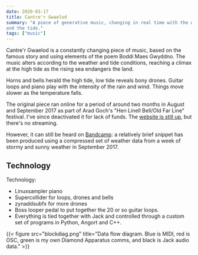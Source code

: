 ```yaml
---
date: 2020-03-17
title: Cantre'r Gwaelod
summary: "A piece of generative music, changing in real time with the weather
and the tide."
tags: ["music"]
---
```


Cantre'r Gwaelod is a constantly changing piece of music, based on the
famous story and using elements of the poem Boddi Maes Gwyddno. The music
alters according to the weather and tide conditions, reaching a climax at the
high tide as the rising sea endangers the land.

Horns and bells herald the high tide, low tide reveals bony drones. Guitar
loops and piano play with the intensity of the rain and wind. Things move
slower as the temperature falls.


The original piece ran online for a period of around two months in August and
September 2017 as part of Arad Goch's "Hen Linell Bell/Old Far Line" festival.
I've since deactivated it for lack of funds. The
[website is still up](http://www.cantrer.pale.org/), but there's no streaming.

However, it can still be heard on 
[Bandcamp](https://archfalhwyl.bandcamp.com/track/cantrer-gwaelod):
a relatively brief snippet has been produced using a compressed set of weather
data from a week of stormy and sunny weather in September 2017.

## Technology

Technology: 
* Linuxsampler piano
* Supercollider for loops, drones and bells
* zynaddsubfx for more drones
* Boss looper pedal to put together the 20 or so guitar loops.
* Everything is tied together with Jack and controlled through a
custom set of programs in Python, Angort and C++.

{{< figure src="blockdiag.png" title="Data flow diagram. Blue is MIDI, red is OSC, green is my own Diamond Apparatus comms, and black is Jack audio data." >}}
